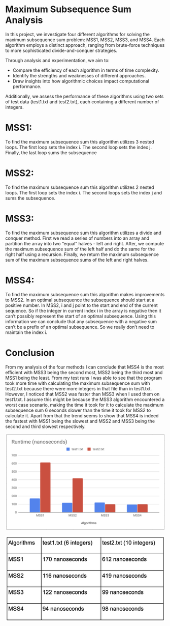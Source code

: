 # Maximum Subsequence Sum Analysis
In this project, we investigate four different algorithms for solving the maximum subsequence sum problem: MSS1, MSS2, MSS3, and MSS4. Each algorithm employs a distinct approach, ranging from brute-force techniques to more sophisticated divide-and-conquer strategies.

Through analysis and experimentation, we aim to:
- Compare the efficiency of each algorithm in terms of time complexity.
- Identify the strengths and weaknesses of different approaches.
- Draw insights into how algorithmic choices impact computational performance.

Additionally, we assess the performance of these algorithms using two sets of test data (test1.txt and test2.txt), each containing a different number of integers.

# MSS1:
To find the maximum subsequence sum this algorithm utilizes 3 nested loops. The first loop sets the index i. The second loop sets the index j. Finally, the last loop sums the subsequence

# MSS2:
To find the maximum subsequence sum this algorithm utilizes 2 nested loops. The first loop sets the index i. The second loops sets the index j and sums the subsequence. 

# MSS3:
To find the maximum subsequence sum this algorithm utilizes a divide and conquer method. First we read a series of numbers into an array and partition the array into two “equal” halves - left and right. After, we compute the maximum subsequence sum of the left half and do the same for the right half using a recursion. Finally, we return the maximum subsequence sum of the maximum subsequence sums of the left and right halves.

# MSS4:
To find the maximum subsequence sum this algorithm makes improvements to MSS2. In an optimal subsequence the subsequence should start at a positive number. In MSS2, i and j point to the start and end of the current sequence. So if the integer in current index i in the array is negative then it can’t possibly represent the start of an optimal subsequence. Using this information we can conclude that any subsequence with a negative sum can’t be a prefix of an optimal subsequence. So we really don’t need to maintain the index i.

# Conclusion

From my analysis of the four methods I can conclude that MSS4 is the most efficient with MSS3 being the second most, MSS2 being the third most and MSS1 being the least. From my test runs I was able to see that the program took more time with calculating the maximum subsequence sum with test2.txt because there were more integers in that file than in test1.txt. However, I noticed that MSS2 was faster than MSS3 when I used them on test1.txt. I assume this might be because the MSS3 algorithm encountered a worst case scenario, making the time it took for it to calculate the maximum subsequence sum 6 seconds slower than the time it took for MSS2 to calculate it. Apart from that the trend seems to show that MSS4 is indeed the fastest with MSS1 being the slowest and MSS2 and MSS3 being the second and third slowest respectively.

![Alt Text](RuntimeChart.png)

![Alt Text](RuntimeTable.png)


